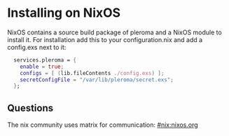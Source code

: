 # Installing on NixOS

NixOS contains a source build package of pleroma and a NixOS module to install it.
For installation add this to your configuration.nix and add a config.exs next to it:
```nix
  services.pleroma = {
    enable = true;
    configs = [ (lib.fileContents ./config.exs) ];
    secretConfigFile = "/var/lib/pleroma/secret.exs";
  };
```

## Questions
The nix community uses matrix for communication: [#nix:nixos.org](https://matrix.to/#/#nix:nixos.org)


